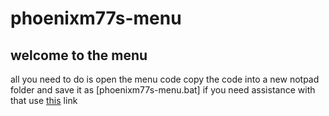 # phoenixm77s-menu
## welcome to the menu  

all you need to do is open the menu code copy the code into a new notpad folder and save it as [phoenixm77s-menu.bat] if you need assistance with that use [this](https://www.tutorialspoint.com/batch_script/batch_script_files.htm) link

